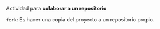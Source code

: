 Actividad para **colaborar a un repositorio**

`fork`: Es hacer una copia del proyecto a un repositorio propio.
